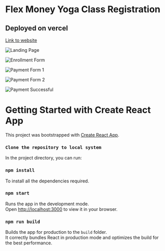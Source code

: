 # Flex Money Yoga Class Registration
## Deployed on vercel

  [Link to website](https://yogaclass-client.vercel.app/)

  

![Landing Page]([https://github.githubassets.com/images/modules/logos_page/GitHub-Mark.png](https://github.com/manojnjaya1/Yogaclass-client/blob/master/landingpage.png))

![Enrollment Form]([https://github.githubassets.com/images/modules/logos_page/GitHub-Mark.png](https://github.com/manojnjaya1/Yogaclass-client/blob/master/enrollmentform.png))

![Payment Form 1]([https://github.githubassets.com/images/modules/logos_page/GitHub-Mark.png](https://github.com/manojnjaya1/Yogaclass-client/blob/master/paymentform.png))

![Payment Form 2]([https://github.githubassets.com/images/modules/logos_page/GitHub-Mark.png](https://github.com/manojnjaya1/Yogaclass-client/blob/master/paymentform2.png))

![Payment Successful]([https://github.githubassets.com/images/modules/logos_page/GitHub-Mark.png](https://github.com/manojnjaya1/Yogaclass-client/blob/master/paymentsuccess.png))


# Getting Started with Create React App

This project was bootstrapped with [Create React App](https://github.com/facebook/create-react-app).

### `Clone the repository to local system`

In the project directory, you can run:

### `npm install`
To install all the dependencies required.

### `npm start`

Runs the app in the development mode.\
Open [http://localhost:3000](http://localhost:3000) to view it in your browser.

### `npm run build`

Builds the app for production to the `build` folder.\
It correctly bundles React in production mode and optimizes the build for the best performance.
